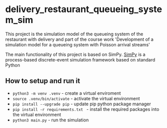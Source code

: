 # delivery_restaurant_queueing_system_sim
This project is the simulation model of the queueing system of the restaurant with delivery and part of the course work 'Development of a simulation model for a queueing system with Poisson arrival streams'

The main functionality of this project is based on SimPy. [SimPy](https://simpy.readthedocs.io/en/latest/) is a process-based discrete-event simulation framework based on standard Python


## How to setup and run it

* `python3 -m venv .venv` - create a virtual enviroment
* `source .venv/bin/activate` - activate the virtual environment
* `pip install --upgrade pip` - update pip python package manager
* `pip install -r requirements.txt ` - install the required packages into the virtual environment
* `python3 main.py` - run the simulation